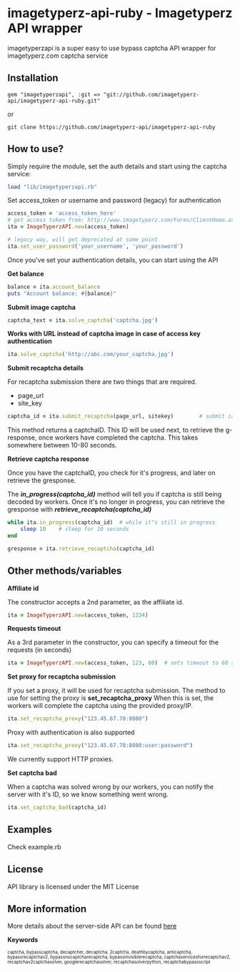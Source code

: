 imagetyperz-api-ruby - Imagetyperz API wrapper
=========================================

imagetyperzapi is a super easy to use bypass captcha API wrapper for imagetyperz.com captcha service

## Installation
    gem "imagetyperzapi", :git => "git://github.com/imagetyperz-api/imagetyperz-api-ruby.git"

or
    
    git clone https://github.com/imagetyperz-api/imagetyperz-api-ruby
     

## How to use?

Simply require the module, set the auth details and start using the captcha service:

``` ruby
load "lib/imagetyperzapi.rb"
```
Set access_token or username and password (legacy) for authentication

``` ruby
access_token = 'access_token_here'
# get access token from: http://www.imagetyperz.com/Forms/ClientHome.aspx
ita = ImageTyperzAPI.new(access_token)
```
``` ruby
# legacy way, will get deprecated at some point
ita.set_user_password('your_username', 'your_password')
```
Once you've set your authentication details, you can start using the API

**Get balance**

``` ruby
balance = ita.account_balance              
puts "Account balance: #{balance}"         
```

**Submit image captcha**

``` ruby
captcha_text = ita.solve_captcha('captcha.jpg')
```
**Works with URL instead of captcha image in case of access key authentication**
``` ruby
ita.solve_captcha('http://abc.com/your_captcha.jpg')   
```
**Submit recaptcha details**

For recaptcha submission there are two things that are required.
- page_url
- site_key
``` ruby
captcha_id = ita.submit_recaptcha(page_url, sitekey)        # submit captcha first, to get ID
```
This method returns a captchaID. This ID will be used next, to retrieve the g-response, once workers have 
completed the captcha. This takes somewhere between 10-80 seconds.

**Retrieve captcha response**

Once you have the captchaID, you check for it's progress, and later on retrieve the gresponse.

The ***in_progress(captcha_id)*** method will tell you if captcha is still being decoded by workers.
Once it's no longer in progress, you can retrieve the gresponse with ***retrieve_recaptcha(captcha_id)***  

``` ruby
while ita.in_progress(captcha_id)  # while it"s still in progress
    sleep 10    # sleep for 10 seconds
end

gresponse = ita.retrieve_recaptcha(captcha_id)
```

## Other methods/variables

**Affiliate id**

The constructor accepts a 2nd parameter, as the affiliate id. 
``` ruby
ita = ImageTyperzAPI.new(access_token, 1234)
```

**Requests timeout**

As a 3rd parameter in the constructor, you can specify a timeout for the requests (in seconds)
``` ruby
ita = ImageTyperzAPI.new(access_token, 123, 60)  # sets timeout to 60 seconds
```

**Set proxy for recaptcha submission**

If you set a proxy, it will be used for recaptcha submission. The method to use for setting the proxy is **set_recaptcha_proxy**
When this is set, the workers will complete the captcha using the provided proxy/IP.
``` ruby
ita.set_recaptcha_proxy("123.45.67.78:8080")
```
Proxy with authentication is also supported
``` ruby
ita.set_recaptcha_proxy("123.45.67.78:8080:user:password")
```
We currently support HTTP proxies.

**Set captcha bad**

When a captcha was solved wrong by our workers, you can notify the server with it's ID,
so we know something went wrong.

``` ruby
ita.set_captcha_bad(captcha_id)
```

## Examples
Check example.rb

## License
API library is licensed under the MIT License

## More information
More details about the server-side API can be found [here](http://imagetyperz.com)

**Keywords**

<sup><sub>captcha, bypasscaptcha, decaptcher, decaptcha, 2captcha, deathbycaptcha, anticaptcha, 
bypassrecaptchav2, bypassnocaptcharecaptcha, bypassinvisiblerecaptcha, captchaservicesforrecaptchav2, 
recaptchav2captchasolver, googlerecaptchasolver, recaptchasolverpython, recaptchabypassscript</sup></sub>

